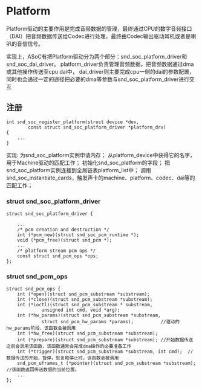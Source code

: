 # Platform



Platform驱动的主要作用是完成音频数据的管理，最终通过CPU的数字音频接口（DAI）把音频数据传送给Codec进行处理，最终由Codec输出驱动耳机或者是喇叭的音信信号。

实现上，ASoC有把Platform驱动分为两个部分：snd_soc_platform_driver和snd_soc_dai_driver。
	platform_driver负责管理音频数据，把音频数据通过dma或其他操作传送至cpu dai中，
	dai_driver则主要完成cpu一侧的dai的参数配置，同时也会通过一定的途径把必要的dma等参数与snd_soc_platform_driver进行交互


## 注册

```
int snd_soc_register_platform(struct device *dev,
        const struct snd_soc_platform_driver *platform_drv) 
{
	...
}
```
实现:
为snd_soc_platform实例申请内存；
从platform_device中获得它的名字，用于Machine驱动的匹配工作；
初始化snd_soc_platform的字段；
把snd_soc_platform实例连接到全局链表platform_list中；
调用snd_soc_instantiate_cards，触发声卡的machine、platform、codec、dai等的匹配工作；

### struct snd_soc_platform_driver 

```
struct snd_soc_platform_driver {
                                                                                          
	...
    /* pcm creation and destruction */
    int (*pcm_new)(struct snd_soc_pcm_runtime *);
    void (*pcm_free)(struct snd_pcm *);
 	...
    /* platform stream pcm ops */
    const struct snd_pcm_ops *ops;
};
```



### struct snd_pcm_ops

```
struct snd_pcm_ops {
    int (*open)(struct snd_pcm_substream *substream);
    int (*close)(struct snd_pcm_substream *substream);
    int (*ioctl)(struct snd_pcm_substream * substream,
             unsigned int cmd, void *arg);
    int (*hw_params)(struct snd_pcm_substream *substream,
             struct snd_pcm_hw_params *params);			 //驱动的hw_params阶段，该函数会被调用
    int (*hw_free)(struct snd_pcm_substream *substream);
    int (*prepare)(struct snd_pcm_substream *substream); //开始数据传送之前会调用该函数，该函数通常会完成dma操作的必要准备工作
    int (*trigger)(struct snd_pcm_substream *substream, int cmd);  //数据传送的开始，暂停，恢复和停止时，该函数会被调用
    snd_pcm_uframes_t (*pointer)(struct snd_pcm_substream *substream);  //该函数返回传送数据的当前位置。
  	...
};
```


